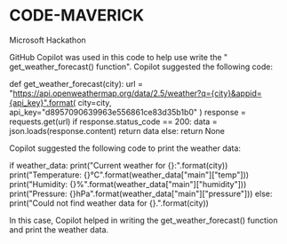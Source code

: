 # CODE-MAVERICK
Microsoft Hackathon

GitHub Copilot was used in this code to help use write the " get_weather_forecast() function".  Copilot suggested the following code:


def get_weather_forecast(city):
    url = "https://api.openweathermap.org/data/2.5/weather?q={city}&appid={api_key}".format(
        city=city,
        api_key="d8957090639963e556861ce83d35b1b0"
    )
    response = requests.get(url)
    if response.status_code == 200:
        data = json.loads(response.content)
        return data
    else:
        return None


Copilot suggested the following code to  print the weather data:


if weather_data:
        print("Current weather for {}:".format(city))
        print("Temperature: {}°C".format(weather_data["main"]["temp"]))
        print("Humidity: {}%".format(weather_data["main"]["humidity"]))
        print("Pressure: {}hPa".format(weather_data["main"]["pressure"]))
    else:
        print("Could not find weather data for {}.".format(city))

 In this case, Copilot helped in writing the get_weather_forecast() function and print the weather data.
